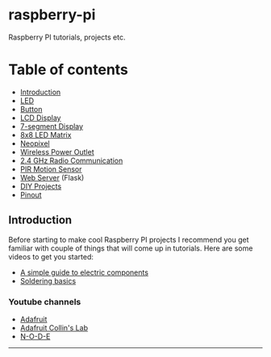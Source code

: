 # raspberry-pi
Raspberry PI tutorials, projects etc.

Table of contents
=================
* [Introduction](#introduction)
* [LED]
* [Button]
* [LCD Display]
* [7-segment Display]
* [8x8 LED Matrix]
* [Neopixel]
* [Wireless Power Outlet]
* [2.4 GHz Radio Communication]
* [PIR Motion Sensor]
* [Web Server] (Flask)
* [DIY Projects]
* [Pinout]

## Introduction

Before starting to make cool Raspberry PI projects I recommend you get familiar with couple of things that will come up in tutorials. Here are some videos to get you started:

- [A simple guide to electric components](https://www.youtube.com/watch?v=6Maq5IyHSuc&t)
- [Soldering basics](https://www.youtube.com/watch?v=QKbJxytERvg)

### Youtube channels

- [Adafruit](https://www.youtube.com/user/adafruit)
- [Adafruit Collin's Lab](https://www.youtube.com/playlist?list=PLjF7R1fz_OOU08_hRcayfVZSmTpBCGJbL)
- [N-O-D-E](https://www.youtube.com/channel/UCvrLvII5oxSWEMEkszrxXEA)

-------------------------------
[LED]: https://kbsezginel.github.io/raspberry-pi/LED
[Button]: https://github.com/kbsezginel/raspberry-pi/tree/master/tutorials/Button
[LCD Display]: https://github.com/kbsezginel/raspberry-pi/tree/master/tutorials/LCD-display
[7-segment Display]: https://github.com/kbsezginel/raspberry-pi/tree/master/tutorials/7-segment-display
[8x8 LED Matrix]: https://github.com/kbsezginel/raspberry-pi/tree/master/tutorials/8x8-led-matrix
[Wireless Power Outlet]: https://github.com/kbsezginel/raspberry-pi/tree/master/tutorials/wireless-power-outlet
[Web Server]: https://github.com/kbsezginel/raspberry-pi/tree/master/tutorials/web-server
[Neopixel]: https://github.com/kbsezginel/raspberry-pi/tree/master/tutorials/Neopixel
[DIY Projects]: https://github.com/kbsezginel/raspberry-pi/tree/master/DIY-projects
[2.4 GHz Radio Communication]: https://github.com/kbsezginel/raspberry-pi/tree/master/tutorials/RF24
[PIR Motion Sensor]: https://kbsezginel.github.io/raspberry-pi/pir-motion-sensor
[Pinout]: https://github.com/kbsezginel/raspberry-pi/tree/master/tutorials/pinout
